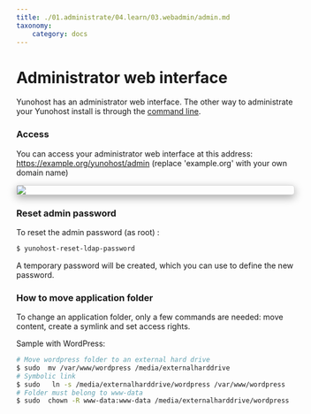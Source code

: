 ```yaml
---
title: ./01.administrate/04.learn/03.webadmin/admin.md
taxonomy:
    category: docs
---
```

# Administrator web interface

Yunohost has an administrator web interface. The other way to administrate your Yunohost install is through the [command line](/commandline).

### Access

You can access your administrator web interface at this address: https://example.org/yunohost/admin (replace 'example.org' with your own domain name)

<div class="text-center" style="max-width:100%;border-radius: 5px;border: 1px solid rgba(0,0,0,0.15);box-shadow: 0 5px 15px rgba(0,0,0,0.35);">
<img src="/images/webadmin.png" style="max-width:100%;">
</div>


### Reset admin password

To reset the admin password (as root) :

```bash
$ yunohost-reset-ldap-password
```

A temporary password will be created, which you can use to define the new password.


### How to move application folder

To change an application folder, only a few commands are needed: move content, create a symlink and set access rights.

Sample with WordPress:
```bash
# Move wordpress folder to an external hard drive
$ sudo  mv /var/www/wordpress /media/externalharddrive 
# Symbolic link
$ sudo   ln -s /media/externalharddrive/wordpress /var/www/wordpress
# Folder must belong to www-data
$ sudo  chown -R www-data:www-data /media/externalharddrive/wordpress
```

